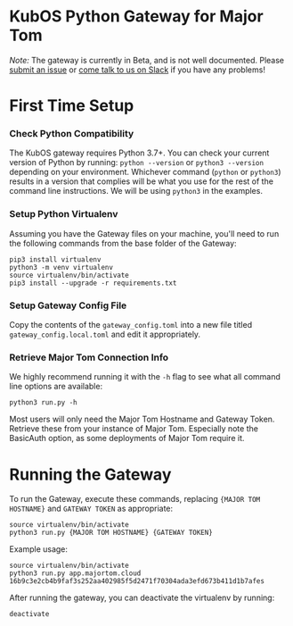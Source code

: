 # KubOS Python Gateway for Major Tom

*Note:* The gateway is currently in Beta, and is not well documented.
Please [submit an issue](https://github.com/kubos/kubos-gateway/issues/new) or
[come talk to us on Slack](https://slack.kubos.com) if you have any problems!

# First Time Setup

### Check Python Compatibility
The KubOS gateway requires Python 3.7+.
You can check your current version of Python by running:
`python --version` or `python3 --version` depending on your environment.
Whichever command (`python` or `python3`) results in a version that complies will be what you use for the rest of the command line instructions.
We will be using `python3` in the examples.

### Setup Python Virtualenv
Assuming you have the Gateway files on your machine, you'll need to run the following commands from the base folder of the Gateway:

```shell
pip3 install virtualenv
python3 -m venv virtualenv
source virtualenv/bin/activate
pip3 install --upgrade -r requirements.txt
```

### Setup Gateway Config File
Copy the contents of the `gateway_config.toml` into a new file titled `gateway_config.local.toml` and edit it appropriately.

### Retrieve Major Tom Connection Info
We highly recommend running it with the `-h` flag to see what all command line options are available:
```shell
python3 run.py -h
```
Most users will only need the Major Tom Hostname and Gateway Token.
Retrieve these from your instance of Major Tom.
Especially note the BasicAuth option, as some deployments of Major Tom require it.

# Running the Gateway
To run the Gateway, execute these commands,
replacing `{MAJOR TOM HOSTNAME}` and `GATEWAY TOKEN` as appropriate:

```shell
source virtualenv/bin/activate
python3 run.py {MAJOR TOM HOSTNAME} {GATEWAY TOKEN}
```

Example usage:

```shell
source virtualenv/bin/activate
python3 run.py app.majortom.cloud 16b9c3e2cb4b9faf3s252aa402985f5d2471f70304ada3efd673b411d1b7afes
```

After running the gateway, you can deactivate the virtualenv by running:
```shell
deactivate
```
